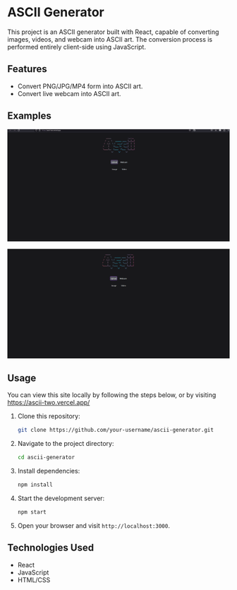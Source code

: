# ASCII Generator

This project is an ASCII generator built with React, capable of converting images, videos, and webcam into ASCII art. The conversion process is performed entirely client-side using JavaScript.

## Features

- Convert PNG/JPG/MP4 form into ASCII art.
- Convert live webcam into ASCII art.


## Examples

![](https://github.com/Clavvv/Ascii/blob/master/EXAMPLE.gif)

![](https://github.com/Clavvv/Ascii/blob/master/EXAMPLEVIDEO.gif)

## Usage

You can view this site locally by following the steps below, or by visiting https://ascii-two.vercel.app/

1. Clone this repository:

    ```bash
    git clone https://github.com/your-username/ascii-generator.git
    ```

2. Navigate to the project directory:

    ```bash
    cd ascii-generator
    ```

3. Install dependencies:

    ```bash
    npm install
    ```

4. Start the development server:

    ```bash
    npm start
    ```

5. Open your browser and visit `http://localhost:3000`.

## Technologies Used

- React
- JavaScript
- HTML/CSS

